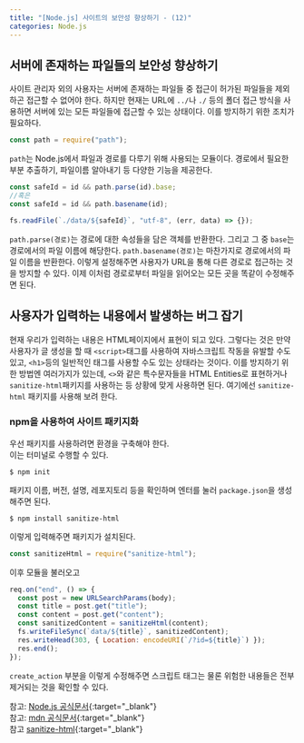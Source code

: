 ```yaml
---
title: "[Node.js] 사이트의 보안성 향상하기 - (12)"
categories: Node.js
---
```


## 서버에 존재하는 파일들의 보안성 향상하기

사이트 관리자 외의 사용자는 서버에 존재하는 파일들 중 접근이 허가된 파일들을 제외하곤 접근할 수 없어야 한다. 하지만 현재는 URL에 `../`나 `./` 등의 폴더 접근 방식을 사용하면 서버에 있는 모든 파일들에 접근할 수 있는 상태이다. 이를 방지하기 위한 조치가 필요하다.

```js
const path = require("path");
```

`path`는 Node.js에서 파일과 경로를 다루기 위해 사용되는 모듈이다. 경로에서 필요한 부분 추출하기, 파일이름 알아내기 등 다양한 기능을 제공한다.

```js
const safeId = id && path.parse(id).base;
//혹은
const safeId = id && path.basename(id);

fs.readFile(`./data/${safeId}`, "utf-8", (err, data) => {});
```

`path.parse(경로)`는 경로에 대한 속성들을 담은 객체를 반환한다. 그리고 그 중 `base`는 경로에서의 파일 이름에 해당한다. `path.basename(경로)`는 마찬가지로 경로에서의 파일 이름을 반환한다. 이렇게 설정해주면 사용자가 URL을 통해 다른 경로로 접근하는 것을 방지할 수 있다. 이제 이처럼 경로로부터 파일을 읽어오는 모든 곳을 똑같이 수정해주면 된다.

## 사용자가 입력하는 내용에서 발생하는 버그 잡기

현재 우리가 입력하는 내용은 HTML페이지에서 표현이 되고 있다. 그렇다는 것은 만약 사용자가 글 생성을 할 때 `<script>`태그를 사용하여 자바스크립트 작동을 유발할 수도 있고, `<h1>`등의 일반적인 태그를 사용할 수도 있는 상태라는 것이다. 이를 방지하기 위한 방법엔 여러가지가 있는데, `<>`와 같은 특수문자들을 HTML Entities로 표현하거나 `sanitize-html`패키지를 사용하는 등 상황에 맞게 사용하면 된다. 여기에선 `sanitize-html` 패키지를 사용해 보려 한다.

### npm을 사용하여 사이트 패키지화

우선 패키지를 사용하려면 환경을 구축해야 한다.  
이는 터미널로 수행할 수 있다.

```
$ npm init
```

패키지 이름, 버전, 설명, 레포지토리 등을 확인하며 엔터를 눌러 `package.json`을 생성해주면 된다.

```
$ npm install sanitize-html
```

이렇게 입력해주면 패키지가 설치된다.

```js
const sanitizeHtml = require("sanitize-html");
```

이후 모듈을 불러오고

```js
req.on("end", () => {
  const post = new URLSearchParams(body);
  const title = post.get("title");
  const content = post.get("content");
  const sanitizedContent = sanitizeHtml(content);
  fs.writeFileSync(`data/${title}`, sanitizedContent);
  res.writeHead(303, { Location: encodeURI(`/?id=${title}`) });
  res.end();
});
```

`create_action` 부분을 이렇게 수정해주면 스크립트 태그는 물론 위험한 내용들은 전부 제거되는 것을 확인할 수 있다.

참고: [Node.js 공식문서](https://nodejs.org/dist/latest-v16.x/docs/api/){:target="\_blank"}  
참고: [mdn 공식문서](https://developer.mozilla.org/ko/docs/Web){:target="\_blank"}  
참고 [sanitize-html](https://www.npmjs.com/package/sanitize-html){:target="\_blank"}
